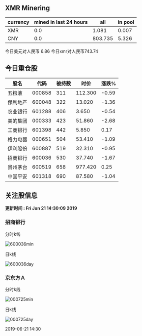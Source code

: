 ## XMR Minering

|currency|mined in last 24 hours|all|in pool|
|---|---|---|---|
|XMR|0.0|1.081|0.007|
|CNY|0.0|803.735|5.326|

今日美元对人民币 6.86	今日xmr对人民币743.74


## 今日重仓股 

|股名|代码|被持数|时价|涨跌%|
|---|---|---|---|---|
|五粮液|000858|311|112.300|-0.59|
|保利地产|600048|322|13.020|-1.36|
|农业银行|601288|406|3.650|-0.54|
|美的集团|000333|423|51.860|-2.68|
|工商银行|601398|442|5.850|0.17|
|格力电器|000651|504|53.410|-1.09|
|伊利股份|600887|519|32.310|-0.95|
|招商银行|600036|530|37.740|-1.67|
|贵州茅台|600519|658|977.420|0.25|
|中国平安|601318|690|87.580|-1.04|

## 关注股信息
**更新时间 : Fri Jun 21 14:30:09 2019**
### 招商银行 
分时k线

![600036min](http://image.sinajs.cn/newchart/min/n/sh600036.gif)

日k线

![600036day](http://image.sinajs.cn/newchart/daily/n/sh600036.gif)

### 京东方Ａ 
分时k线

![000725min](http://image.sinajs.cn/newchart/min/n/sz000725.gif)

日k线

![000725day](http://image.sinajs.cn/newchart/daily/n/sz000725.gif)

2019-06-21 14:30